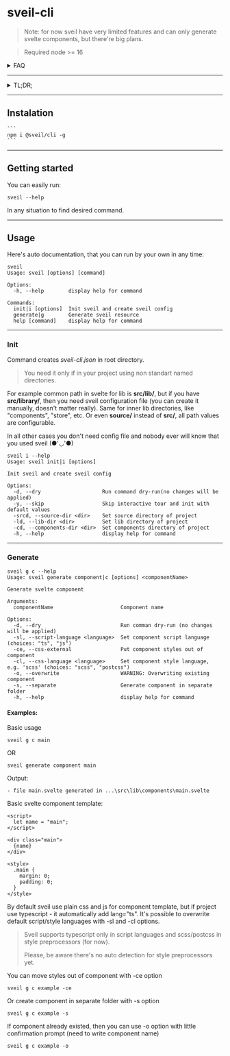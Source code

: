 # sveil-cli

> Note: for now sveil have very limited features and can only generate svelte components, but there're big plans.

> Required node >= 16

  <details>
    <summary>FAQ</summary>
    
  **What:**

The sveil. Generation tool for svelte. Sveil will generate svelte resources.

**Why:**

Why not? Svelte is pretty mature framework, but for some reason have no any generation tool that widely used. Generation tool could save some time, scale application, and set structure. I didn't find any other generation tools for svelte, only nx have one, but it's comes with monorepos only, nx workspace and other configs (and last time I tried it svelte plugin didn't work well). And Lets say, svelte plugin for nx isn't looks official, nx mostly focused on react or angular.

The Sveil on other hand is standalone tool that you can use without any config files.

  </details>

---

  <details>
    <summary>TL;DR;</summary>

**Philosophy:**

Freedom without structure is chaos. Svelte let us decide how to organize project freely, there're only several restrictions/rules. Since svelte trying to bind to native js way without any built in design patterns, we as developers are on our own.

I see 3 main goals of sveil tool:

- Generation
- Structure
- Scale

For now it's limited generation, but with time sveil will get ability to structure svelte project and scale it (like nest or angular cli).

  </details>

---

## Instalation

    ```
    npm i @sveil/cli -g
    ```

---

## Getting started

You can easily run:

```
sveil --help
```

In any situation to find desired command.

---

## Usage

Here's auto documentation, that you can run by your own in any time:

```
sveil
Usage: sveil [options] [command]

Options:
  -h, --help        display help for command

Commands:
  init|i [options]  Init sveil and create sveil config
  generate|g        Generate sveil resource
  help [command]    display help for command
```

---

### Init

Command creates _sveil-cli.json_ in root directory.

> You need it only if in your project using non standart named directories.

For example common path in svelte for lib is **src/lib/**, but if you have **src/library/**, then you need sveil configuration file (you can create it manually, doesn't matter really). Same for inner lib directories, like "components", "store", etc. Or even **source/** instead of **src/**, all path values are configurable.

In all other cases you don't need config file and nobody ever will know that you used sveil (●'◡'●)

```
sveil i --help
Usage: sveil init|i [options]

Init sveil and create sveil config

Options:
  -d, --dry                    Run command dry-run(no changes will be applied)
  -y, --skip                   Skip interactive tour and init with default values
  -srcd, --source-dir <dir>    Set source directory of project
  -ld, --lib-dir <dir>         Set lib directory of project
  -cd, --components-dir <dir>  Set components directory of project
  -h, --help                   display help for command
```

---

### Generate

```
sveil g c --help
Usage: sveil generate component|c [options] <componentName>

Generate svelte component

Arguments:
  componentName                      Component name

Options:
  -d, --dry                          Run comman dry-run (no changes will be applied)
  -sl, --script-language <language>  Set component script language (choices: "ts", "js")
  -ce, --css-external                Put component styles out of component
  -cl, --css-language <language>     Set component style language, e.g. 'scss' (choices: "scss", "postcss")
  -o, --overwrite                    WARNING: Overwriting existing component
  -s, --separate                     Generate component in separate folder
  -h, --help                         display help for command
```

#### Examples:

Basic usage

```
sveil g c main
```

OR

```
sveil generate component main
```

Output:

```
- file main.svelte generated in ...\src\lib\components\main.svelte
```

Basic svelte component template:

```
<script>
  let name = "main";
</script>

<div class="main">
  {name}
</div>

<style>
  .main {
    margin: 0;
    padding: 0;
  }
</style>

```

By default sveil use plain css and js for component template, but if project use typescript - it automatically add lang="ts".
It's possible to overwrite default script/style languages with -sl and -cl options.

> Sveil supports typescript only in script languages and scss/postcss in style preprocessors (for now).
>
> Please, be aware there's no auto detection for style preprocessors yet.

You can move styles out of component with -ce option

```
sveil g c example -ce
```

Or create component in separate folder with -s option

```
sveil g c example -s
```

If component already existed, then you can use -o option with little confirmation prompt (need to write component name)

```
sveil g c example -o
```
